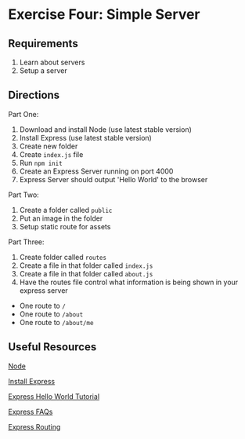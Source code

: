 # Exercise Four: Simple Server

## Requirements

1. Learn about servers
2. Setup a server

## Directions

Part One:

1. Download and install Node (use latest stable version)
2. Install Express (use latest stable version)
3. Create new folder
4. Create `index.js` file
5. Run `npm init`
6. Create an Express Server running on port 4000
7. Express Server should output 'Hello World' to the browser

Part Two:

1. Create a folder called `public`
2. Put an image in the folder
3. Setup static route for assets

Part Three:

1. Create folder called `routes`
2. Create a file in that folder called `index.js`
3. Create a file in that folder called `about.js`
4. Have the routes file control what information is being shown in your express server

- One route to `/`
- One route to `/about`
- One route to `/about/me`

## Useful Resources

[Node](https://nodejs.org/en/)

[Install Express](https://expressjs.com/en/starter/installing.html)

[Express Hello World Tutorial](https://expressjs.com/en/starter/hello-world.html)

[Express FAQs](https://expressjs.com/en/starter/faq.html)

[Express Routing](http://expressjs.com/en/guide/routing.html)
